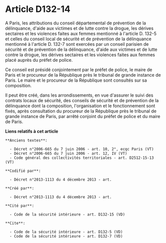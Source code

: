 # Article D132-14

A Paris, les attributions du conseil départemental de prévention de la délinquance, d'aide aux victimes et de lutte contre la
drogue, les dérives sectaires et les violences faites aux femmes mentionné à l'article D. 132-5 et celles du conseil local de
sécurité et de prévention de la délinquance mentionné à l'article D. 132-7 sont exercées par un conseil parisien de sécurité
et de prévention de la délinquance, d'aide aux victimes et de lutte contre la drogue, les dérives sectaires et les violences
faites aux femmes placé auprès du préfet de police. 

Ce conseil est présidé conjointement par le préfet de police, le maire de Paris et le procureur de la République près le
tribunal de grande instance de Paris. Le maire et le procureur de la République sont consultés sur sa composition. 

Il peut être créé, dans les arrondissements, en vue d'assurer le suivi des contrats locaux de sécurité, des conseils de
sécurité et de prévention de la délinquance dont la composition, l'organisation et le fonctionnement sont fixés, après
consultation du procureur de la République près le tribunal de grande instance de Paris, par arrêté conjoint du préfet de
police et du maire de Paris.

**Liens relatifs à cet article**

	**Anciens textes**:

	  - Décret n°2006-665 du 7 juin 2006 - art. 10, 2°, ecqc Paris (VT)
	  - Décret n°2006-665 du 7 juin 2006 - art. 12, IV (VT)
	  - Code général des collectivités territoriales - art. D2512-15-13 (VT)

	**Codifié par**:

	  - Décret n°2013-1113 du 4 décembre 2013 - art.

	**Créé par**:

	  - Décret n°2013-1113 du 4 décembre 2013 - art.

	**Cité par**:

	  - Code de la sécurité intérieure - art. D132-15 (VD)

	**Cite**:

	  - Code de la sécurité intérieure - art. D132-5 (VD)
	  - Code de la sécurité intérieure - art. D132-7 (VD)
